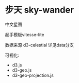 # 步天 sky-wander

中文星图

起手模板vitesse-lite

数据来源 d3-celestial 详见data分支

可视化:
- d3.js 
- d3-geo.js 
- d3-geo-projection.js